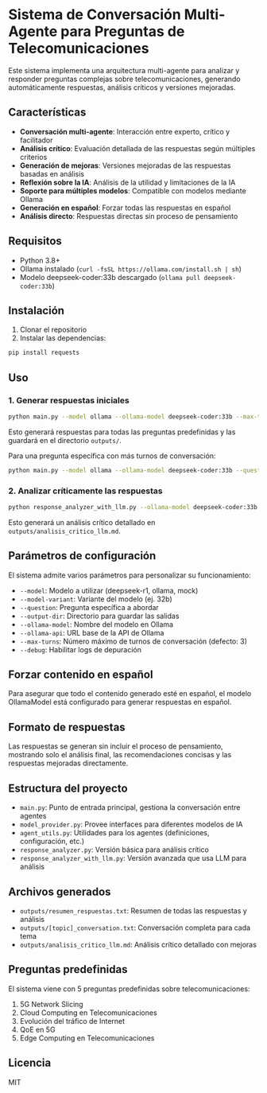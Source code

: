 # Sistema de Conversación Multi-Agente para Preguntas de Telecomunicaciones

Este sistema implementa una arquitectura multi-agente para analizar y responder preguntas complejas sobre telecomunicaciones, generando automáticamente respuestas, análisis críticos y versiones mejoradas.

## Características

- **Conversación multi-agente**: Interacción entre experto, crítico y facilitador
- **Análisis crítico**: Evaluación detallada de las respuestas según múltiples criterios
- **Generación de mejoras**: Versiones mejoradas de las respuestas basadas en análisis
- **Reflexión sobre la IA**: Análisis de la utilidad y limitaciones de la IA
- **Soporte para múltiples modelos**: Compatible con modelos mediante Ollama
- **Generación en español**: Forzar todas las respuestas en español
- **Análisis directo**: Respuestas directas sin proceso de pensamiento

## Requisitos

- Python 3.8+
- Ollama instalado (`curl -fsSL https://ollama.com/install.sh | sh`)
- Modelo deepseek-coder:33b descargado (`ollama pull deepseek-coder:33b`)

## Instalación

1. Clonar el repositorio
2. Instalar las dependencias:
```bash
pip install requests
```

## Uso

### 1. Generar respuestas iniciales

```bash
python main.py --model ollama --ollama-model deepseek-coder:33b --max-turns 3
```

Esto generará respuestas para todas las preguntas predefinidas y las guardará en el directorio `outputs/`.

Para una pregunta específica con más turnos de conversación:

```bash
python main.py --model ollama --ollama-model deepseek-coder:33b --question 5g_network_slicing --max-turns 5
```

### 2. Analizar críticamente las respuestas

```bash
python response_analyzer_with_llm.py --ollama-model deepseek-coder:33b
```

Esto generará un análisis crítico detallado en `outputs/analisis_critico_llm.md`.

## Parámetros de configuración

El sistema admite varios parámetros para personalizar su funcionamiento:

- `--model`: Modelo a utilizar (deepseek-r1, ollama, mock)
- `--model-variant`: Variante del modelo (ej. 32b)
- `--question`: Pregunta específica a abordar
- `--output-dir`: Directorio para guardar las salidas
- `--ollama-model`: Nombre del modelo en Ollama
- `--ollama-api`: URL base de la API de Ollama
- `--max-turns`: Número máximo de turnos de conversación (defecto: 3)
- `--debug`: Habilitar logs de depuración

## Forzar contenido en español

Para asegurar que todo el contenido generado esté en español, el modelo OllamaModel está configurado para generar respuestas en español.

## Formato de respuestas

Las respuestas se generan sin incluir el proceso de pensamiento, mostrando solo el análisis final, las recomendaciones concisas y las respuestas mejoradas directamente.

## Estructura del proyecto

- `main.py`: Punto de entrada principal, gestiona la conversación entre agentes
- `model_provider.py`: Provee interfaces para diferentes modelos de IA
- `agent_utils.py`: Utilidades para los agentes (definiciones, configuración, etc.)
- `response_analyzer.py`: Versión básica para análisis crítico
- `response_analyzer_with_llm.py`: Versión avanzada que usa LLM para análisis

## Archivos generados

- `outputs/resumen_respuestas.txt`: Resumen de todas las respuestas y análisis
- `outputs/[topic]_conversation.txt`: Conversación completa para cada tema
- `outputs/analisis_critico_llm.md`: Análisis crítico detallado con mejoras

## Preguntas predefinidas

El sistema viene con 5 preguntas predefinidas sobre telecomunicaciones:

1. 5G Network Slicing
2. Cloud Computing en Telecomunicaciones
3. Evolución del tráfico de Internet
4. QoE en 5G
5. Edge Computing en Telecomunicaciones

## Licencia

MIT 